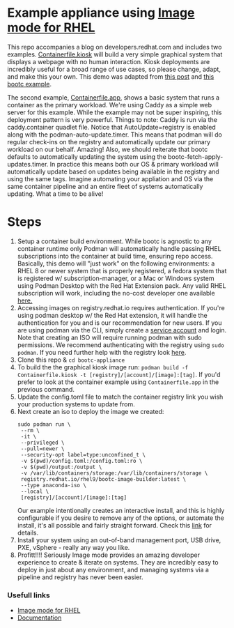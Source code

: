 # Example appliance using [Image mode for RHEL](red.ht/imagemode)

This repo accompanies a blog on developers.redhat.com and includes two examples. [Containerfile.kiosk](Containerfile.kiosk) will build a very simple graphical system that displays a webpage with no human interaction. Kiosk deployments are incredibly useful for a broad range of use cases, so please change, adapt, and make this your own. This demo was adapted from [this post](https://www.redhat.com/en/blog/using-rhels-lightweight-kiosk-mode-edge-deployments) and [this bootc example](https://gitlab.com/fedora/bootc/examples/-/tree/main/kiosk?ref_type=heads).

The second example, [Containerfile.app](Containerfile.app), shows a basic system that runs a container as the primary workload. We're using Caddy as a simple web server for this example. While the example may not be super inspiring, this deployment pattern is very powerful. Things to note: Caddy is run via the caddy.container quadlet file. Notice that AutoUpdate=registry is enabled along with the podman-auto-update.timer. This means that podman will do regular check-ins on the registry and automatically update our primary workload on our behalf. Amazing! Also, we should reiterate that bootc defaults to automatically updating the system using the bootc-fetch-apply-updates.timer. In practice this means both our OS & primary workload will automatically update based on updates being available in the registry and using the same tags. Imagine automating your appliation and OS via the same container pipeline and an entire fleet of systems automatically updating. What a time to be alive!

# Steps
1. Setup a container build environment. While bootc is agnostic to any container runtime only Podman will automatically handle passing RHEL subscriptions into the container at build time, ensuring repo access. Basically, this demo will "just work" on the following environments: a RHEL 8 or newer system that is properly registered, a fedora system that is registered w/ subscription-manager, or a Mac or Windows system using Podman Desktop with the Red Hat Extension pack. Any valid RHEL subscription will work, including the no-cost developer one available [here.](https://developers.redhat.com/products/rhel/overview)
2. Accessing images on registry.redhat.io requires authentication. If you're using podman desktop w/ the Red Hat extension, it will handle the authentication for you and is our recommendation for new users. If you are using podman via the CLI, simply create a [service account](https://access.redhat.com/terms-based-registry/) and login. Note that creating an ISO will require running podman with sudo permissions. We recommend authenticating with the registry using `sudo podman`. If you need further help with the registry look [here](https://access.redhat.com/RegistryAuthentication#registry-service-accounts-for-shared-environments-4).
3. Clone this repo & `cd bootc-appliance`
4. To build the the graphical kiosk image run: `podman build -f Containerfile.kiosk -t [registry]/[account]/[image]:[tag]`. If you'd prefer to look at the container example using `Containerfile.app` in the previous command.
5. Update the config.toml file to match the container registry link you wish your production systems to update from.
6. Next create an iso to deploy the image we created:
   ```
   sudo podman run \
    --rm \
    -it \
    --privileged \
    --pull=newer \
    --security-opt label=type:unconfined_t \
    -v $(pwd)/config.toml:/config.toml:ro \
    -v $(pwd)/output:/output \
    -v /var/lib/containers/storage:/var/lib/containers/storage \
    registry.redhat.io/rhel9/bootc-image-builder:latest \
    --type anaconda-iso \
    --local \
    [registry]/[account]/[image]:[tag]
   ```
   Our example intentionally creates an interactive install, and this is highly configurable if you desire to remove any of the options, or automate the install, it's all possible and fairly straight forward. Check this [link](https://github.com/osbuild/bootc-image-builder?tab=readme-ov-file#anaconda-iso-installer-options-installer-mapping) for details.
7. Install your system using an out-of-band management port, USB drive, PXE, vSphere - really any way you like.
8. Profitt!!!! Seriously Image mode provides an amazing developer experience to create & iterate on systems. They are incredibly easy to deploy in just about any environment, and managing systems via a pipeline and registry has never been easier.
   
### Usefull links
+ [Image mode for RHEL](red.ht/imagemode)
+ [Documentation](https://docs.redhat.com/en/documentation/red_hat_enterprise_linux/9/html/using_image_mode_for_rhel_to_build_deploy_and_manage_operating_systems/introducing-image-mode-for-rhel_using-image-mode-for-rhel-to-build-deploy-and-manage-operating-systems#introducing-image-mode-for-rhel_using-image-mode-for-rhel-to-build-deploy-and-manage-operating-systems)
